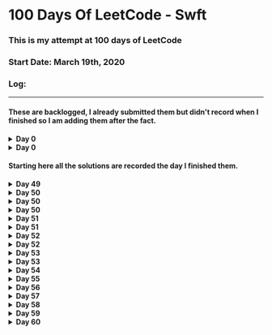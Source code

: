 # 100 Days Of LeetCode - Swft

### This is my attempt at 100 days of LeetCode
### Start Date: March 19th, 2020

### Log:
- - - -  

#### These are backlogged, I already submitted them but didn't record when I finished so I am adding them after the fact. 

<!---->
<details>
<summary><b>Day 0</b></summary>

1. [1_two_sum](https://github.com/wongandydev/DaysOfSwiftLeetCode/blob/master/Algorithms/1_two_sum.swift)
![](promptScreenshots/1_two_sum.png)

</details>

<!---->

<details>
<summary><b>Day 0</b></summary>

1. [2_add_two_numbers](https://github.com/wongandydev/DaysOfSwiftLeetCode/blob/master/Algorithms/2_add_two_numbers.swift)

![](promptScreenshots/2_add_two_numbers.png)

</details>

<!---->

#### Starting here all the solutions are recorded the day I finished them.

<!---->
<details>
<summary><b>Day 49</b></summary>

1. [83_remove_duplicates_from_sorted_list](https://github.com/wongandydev/DaysOfSwiftLeetCode/blob/master/Algorithms/83_remove_duplicates_from_sorted_list.swift)

![](promptScreenshots/83_remove_duplicates_from_sorted_list.png)

</details>

<!---->

<details>
<summary><b>Day 50</b></summary>

1. [100_same_tree](https://github.com/wongandydev/DaysOfSwiftLeetCode/blob/master/Algorithms/100_same_tree.swift)

![](promptScreenshots/100_same_tree.png)

</details>

<!---->

<details>
<summary><b>Day 50</b></summary>

1. [88_merge_sorted_array](https://github.com/wongandydev/DaysOfSwiftLeetCode/blob/master/Algorithms/88_merge_sorted_array.swift)

![](promptScreenshots/88_merge_sorted_array.png)

</details>

<!---->

<details>
<summary><b>Day 50</b></summary>

1. [61_rotate_list](https://github.com/wongandydev/DaysOfSwiftLeetCode/blob/master/Algorithms/61_rotate_list.swift)

![](promptScreenshots/61_rotate_list.png)

</details>

<!---->

<details>
<summary><b>Day 51</b></summary>

1. [107_binary_tree_level_order_traversal_II](https://github.com/wongandydev/DaysOfSwiftLeetCode/blob/master/Algorithms/107_binary_tree_level_order_traversal_II.swift)

![](promptScreenshots/107_binary_tree_level_order_traversal_II.png)

</details>

<!---->

<details>
<summary><b>Day 51</b></summary>

1. [75_sort_colors](https://github.com/wongandydev/DaysOfSwiftLeetCode/blob/master/Algorithms/75_sort_colors.swift)

![](promptScreenshots/75_sort_colors.png)

</details>

<!---->

<details>
<summary><b>Day 52</b></summary>

1. [101_symmetric_tree](https://github.com/wongandydev/DaysOfSwiftLeetCode/blob/master/Algorithms/101_symmetric_tree.swift)

![](promptScreenshots/101_symmetric_tree.png)

</details>

<!---->

<details>
<summary><b>Day 52</b></summary>

1. [77_combinations](https://github.com/wongandydev/DaysOfSwiftLeetCode/blob/master/Algorithms/77_combinations.swift)

![](promptScreenshots/77_combinations.png)

</details>

<!---->

<details>
<summary><b>Day 53</b></summary>

1. [108_convert_sorted_array_to_binary_search_tree](https://github.com/wongandydev/DaysOfSwiftLeetCode/blob/master/Algorithms/108_convert_sorted_array_to_binary_search_tree.swift)

![](promptScreenshots/108_convert_sorted_array_to_binary_search_tree.png)

</details>

<!---->

<details>
<summary><b>Day 53</b></summary>

1. [78_subsets](https://github.com/wongandydev/DaysOfSwiftLeetCode/blob/master/Algorithms/78_subsets.swift)

![](promptScreenshots/78_subsets.png)

</details>

<!---->

<details>
<summary><b>Day 54</b></summary>

1. [110_balanced_binary_tree](https://github.com/wongandydev/DaysOfSwiftLeetCode/blob/master/Algorithms/110_balanced_binary_tree.swift)

![](promptScreenshots/110_balanced_binary_tree.png)

</details>

<!---->

<details>
<summary><b>Day 55</b></summary>

1. [1104_distribute_candies_to_people](https://github.com/wongandydev/DaysOfSwiftLeetCode/blob/master/Algorithms/1104_distribute_candies_to_people.swift)

![](promptScreenshots/1104_distribute_candies_to_people.png)

</details>

<!---->

<details>
<summary><b>Day 56</b></summary>

1. [824_goat_latin](https://github.com/wongandydev/DaysOfSwiftLeetCode/blob/master/Algorithms/824_goat_latin.swift)

![](promptScreenshots/824_goat_latin.png)

</details>

<!---->

<details>
<summary><b>Day 57</b></summary>

1. [290_word_pattern](https://github.com/wongandydev/DaysOfSwiftLeetCode/blob/master/Algorithms/290_word_pattern.swift)

![](promptScreenshots/290_word_pattern.png)

</details>

<!---->

<details>
<summary><b>Day 58</b></summary>

1. [152_maximum_product_subarray](https://github.com/wongandydev/DaysOfSwiftLeetCode/blob/master/Algorithms/152_maximum_product_subarray.swift)

![](promptScreenshots/152_maximum_product_subarray.png)

</details>

<!---->

<details>
<summary><b>Day 59</b></summary>

1. [216_combination_sum_III](https://github.com/wongandydev/DaysOfSwiftLeetCode/blob/master/Algorithms/216_combination_sum_III.swift)

![](promptScreenshots/216_combination_sum_III.png)

</details>

<!---->

<details>
<summary><b>Day 60</b></summary>

1. [58_length_of_last_word](https://github.com/wongandydev/DaysOfSwiftLeetCode/blob/master/Algorithms/58_length_of_last_word.swift)

![](promptScreenshots/58_length_of_last_word.png)

2. [62_unique_paths](https://github.com/wongandydev/DaysOfSwiftLeetCode/blob/master/Algorithms/62_unique_paths.swift)

![](promptScreenshots/62_unique_paths.png)

</details>